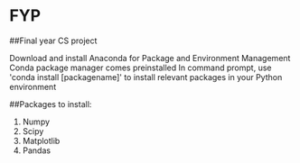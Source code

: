 # FYP
##Final year CS project

Download and install Anaconda for Package and Environment Management
Conda package manager comes preinstalled
In command prompt, use 'conda install [packagename]' to install relevant packages in your Python environment

##Packages to install:
1. Numpy
2. Scipy
3. Matplotlib
4. Pandas
